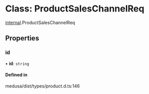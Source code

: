 # Class: ProductSalesChannelReq

[internal](../modules/internal-18.md).ProductSalesChannelReq

## Properties

### id

• **id**: `string`

#### Defined in

medusa/dist/types/product.d.ts:146
